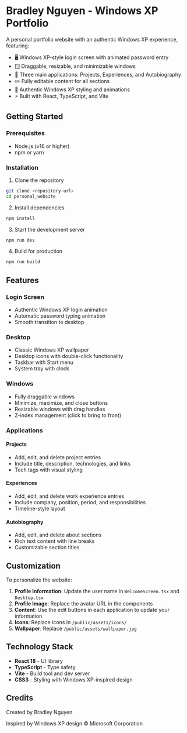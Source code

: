 # Bradley Nguyen - Windows XP Portfolio

A personal portfolio website with an authentic Windows XP experience, featuring:

- 🖥️ Windows XP-style login screen with animated password entry
- 🪟 Draggable, resizable, and minimizable windows
- 📂 Three main applications: Projects, Experiences, and Autobiography
- ✏️ Fully editable content for all sections
- 🎨 Authentic Windows XP styling and animations
- ⚡ Built with React, TypeScript, and Vite

## Getting Started

### Prerequisites
- Node.js (v16 or higher)
- npm or yarn

### Installation

1. Clone the repository
```bash
git clone <repository-url>
cd personal_website
```

2. Install dependencies
```bash
npm install
```

3. Start the development server
```bash
npm run dev
```

4. Build for production
```bash
npm run build
```

## Features

### Login Screen
- Authentic Windows XP login animation
- Automatic password typing animation
- Smooth transition to desktop

### Desktop
- Classic Windows XP wallpaper
- Desktop icons with double-click functionality
- Taskbar with Start menu
- System tray with clock

### Windows
- Fully draggable windows
- Minimize, maximize, and close buttons
- Resizable windows with drag handles
- Z-index management (click to bring to front)

### Applications

#### Projects
- Add, edit, and delete project entries
- Include title, description, technologies, and links
- Tech tags with visual styling

#### Experiences
- Add, edit, and delete work experience entries
- Include company, position, period, and responsibilities
- Timeline-style layout

#### Autobiography
- Add, edit, and delete about sections
- Rich text content with line breaks
- Customizable section titles

## Customization

To personalize the website:

1. **Profile Information**: Update the user name in `WelcomeScreen.tsx` and `Desktop.tsx`
2. **Profile Image**: Replace the avatar URL in the components
3. **Content**: Use the edit buttons in each application to update your information
4. **Icons**: Replace icons in `/public/assets/icons/`
5. **Wallpaper**: Replace `/public/assets/wallpaper.jpg`

## Technology Stack

- **React 18** - UI library
- **TypeScript** - Type safety
- **Vite** - Build tool and dev server
- **CSS3** - Styling with Windows XP-inspired design

## Credits

Created by Bradley Nguyen

Inspired by Windows XP design © Microsoft Corporation
